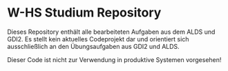 # W-HS Studium Repository
Dieses Repository enthält alle bearbeiteten Aufgaben aus dem ALDS und GDI2.
Es stellt kein aktuelles Codeprojekt dar und orientiert sich ausschließlich an den Übungsaufgaben aus GDI2 und ALDS.

Dieser Code ist nicht zur Verwendung in produktive Systemen vorgesehen!
